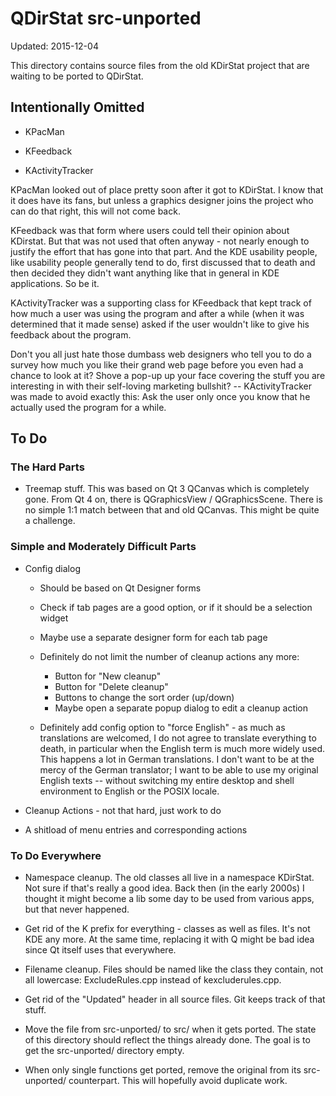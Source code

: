 # QDirStat src-unported

Updated: 2015-12-04

This directory contains source files from the old KDirStat project that are
waiting to be ported to QDirStat.


## Intentionally Omitted

- KPacMan

- KFeedback

- KActivityTracker


KPacMan looked out of place pretty soon after it got to KDirStat. I know that
it does have its fans, but unless a graphics designer joins the project who can
do that right, this will not come back.

KFeedback was that form where users could tell their opinion about
KDirstat. But that was not used that often anyway - not nearly enough to
justify the effort that has gone into that part. And the KDE usability people,
like usability people generally tend to do, first discussed that to death and
then decided they didn't want anything like that in general in KDE
applications. So be it.

KActivityTracker was a supporting class for KFeedback that kept track of how
much a user was using the program and after a while (when it was determined
that it made sense) asked if the user wouldn't like to give his feedback about
the program.

Don't you all just hate those dumbass web designers who tell you to do a survey
how much you like their grand web page before you even had a chance to look at
it? Shove a pop-up up your face covering the stuff you are interesting in with
their self-loving marketing bullshit? -- KActivityTracker was made to avoid
exactly this: Ask the user only once you know that he actually used the program
for a while.


## To Do

### The Hard Parts

- Treemap stuff. This was based on Qt 3 QCanvas which is completely gone. From
  Qt 4 on, there is QGraphicsView / QGraphicsScene. There is no simple 1:1
  match between that and old QCanvas. This might be quite a challenge.

### Simple and Moderately Difficult Parts

- Config dialog

  - Should be based on Qt Designer forms

  - Check if tab pages are a good option, or if it should be a selection widget

  - Maybe use a separate designer form for each tab page

  - Definitely do not limit the number of cleanup actions any more:
    - Button for "New cleanup"
    - Button for "Delete cleanup"
    - Buttons to change the sort order (up/down)
    - Maybe open a separate popup dialog to edit a cleanup action

  - Definitely add config option to "force English" - as much as translations
    are welcomed, I do not agree to translate everything to death, in
    particular when the English term is much more widely used. This happens a
    lot in German translations. I don't want to be at the mercy of the German
    translator; I want to be able to use my original English texts -- without
    switching my entire desktop and shell environment to English or the POSIX
    locale.


- Cleanup Actions - not that hard, just work to do

- A shitload of menu entries and corresponding actions


### To Do Everywhere

- Namespace cleanup. The old classes all live in a namespace KDirStat. Not sure
  if that's really a good idea. Back then (in the early 2000s) I thought it
  might become a lib some day to be used from various apps, but that never
  happened.

- Get rid of the K prefix for everything - classes as well as files. It's not
  KDE any more. At the same time, replacing it with Q might be bad idea since
  Qt itself uses that everywhere.

- Filename cleanup. Files should be named like the class they contain, not all
  lowercase: ExcludeRules.cpp instead of kexcluderules.cpp.

- Get rid of the "Updated" header in all source files. Git keeps track of that
  stuff.

- Move the file from src-unported/ to src/ when it gets ported. The state of
  this directory should reflect the things already done. The goal is to get
  the src-unported/ directory empty.

- When only single functions get ported, remove the original from its
  src-unported/ counterpart. This will hopefully avoid duplicate work.

